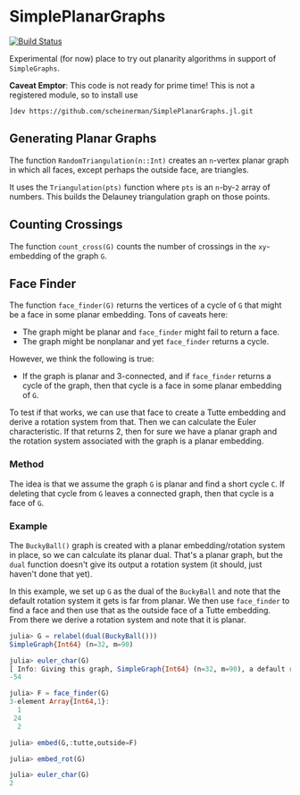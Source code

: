 # SimplePlanarGraphs


[![Build Status](https://travis-ci.com/scheinerman/SimplePlanarGraphs.jl.svg?branch=master)](https://travis-ci.com/scheinerman/SimplePlanarGraphs.jl)


Experimental (for now) place to try out planarity algorithms 
in support of `SimpleGraphs`. 

**Caveat Emptor**: This code is not ready for prime time! This is not a registered module, so to install
use 
```
]dev https://github.com/scheinerman/SimplePlanarGraphs.jl.git
```

## Generating Planar Graphs

The function `RandomTriangulation(n::Int)` creates an `n`-vertex planar graph in 
which all faces, except perhaps the outside face, are triangles. 

It uses the `Triangulation(pts)` function where `pts` is an `n`-by-`2` array
of numbers. This builds the Delauney triangulation graph on those points.


## Counting Crossings

The function `count_cross(G)` counts the number of crossings in the `xy`-embedding 
of the graph `G`.

## Face Finder

The function `face_finder(G)` returns the vertices of a cycle of `G` that might be 
a face in some planar embedding. Tons of caveats here:
* The graph might be planar and `face_finder` might fail to return a face.
* The graph might be nonplanar and yet `face_finder` returns a cycle. 

However, we think the following is true:
* If the graph is planar and 3-connected, and if `face_finder` returns a cycle of the 
graph, then that cycle is a face in some planar embedding of `G`. 

To test if that works, we can use that face to create a Tutte embedding and derive a 
rotation system from that. Then we can calculate the Euler characteristic. If that
returns 2, then for sure we have a planar graph and the rotation system associated
with the graph is a planar embedding. 

### Method

The idea is that we assume the graph `G` is planar and find a short cycle `C`. If 
deleting that cycle from `G` leaves a connected graph, then that cycle
is a face of `G`.

### Example

The `BuckyBall()` graph is created with a planar embedding/rotation system in place,
so we can calculate its planar dual. That's a planar graph, but the `dual` function
doesn't give its output a rotation system (it should, just haven't done that yet).

In this example, we set up `G` as the dual of the `BuckyBall` and note that the default
rotation system it gets is far from planar. We then use `face_finder` to find a face 
and then use that as the outside face of a Tutte embedding. From there we derive a
rotation system and note that it is planar.

```julia
julia> G = relabel(dual(BuckyBall()))
SimpleGraph{Int64} (n=32, m=90)

julia> euler_char(G)
[ Info: Giving this graph, SimpleGraph{Int64} (n=32, m=90), a default rotation system.
-54

julia> F = face_finder(G)
3-element Array{Int64,1}:
  1
 24
  2

julia> embed(G,:tutte,outside=F)

julia> embed_rot(G)

julia> euler_char(G)
2
```
